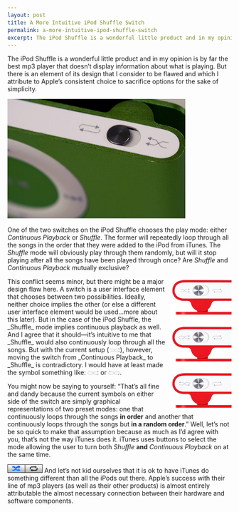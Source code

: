 ```yaml
---
layout: post
title: A More Intuitive iPod Shuffle Switch
permalink: a-more-intuitive-ipod-shuffle-switch
excerpt: The iPod Shuffle is a wonderful little product and in my opinion is by far the best mp3 player that doesn’t display information about what is playing. But there is an element of its design that I consider to be flawed and which I attribute to Apple’s consistent choice to sacrifice options for the sake of simplicity.
---
```

The iPod Shuffle is a wonderful little product and in my opinion is by far the best mp3 player that doesn’t display information about what is playing. But there is an element of its design that I consider to be flawed and which I attribute to Apple’s consistent choice to sacrifice options for the sake of simplicity.

![iPod Shuffle Close Up](/assets/img/posts/ipod-shuffle.jpg)

One of the two switches on the iPod Shuffle chooses the play mode: either _Continuous Playback_ or _Shuffle_. The former will repeatedly loop through all the songs in the order that they were added to the iPod from iTunes. The _Shuffle_ mode will obviously play through them randomly, but will it stop playing after all the songs have been played through once? Are _Shuffle_ and _Continuous Playback_ mutually exclusive?

<img src="/assets/img/posts/ipod-shuffle-icon-proposals.png" alt="Different Shuffle Symbol Suggestions for the iPod Shuffle" style="float:right;margin:0 0 3px 10px">
This conflict seems minor, but there might be a major design flaw here. A switch is a user interface element that chooses between two possibilities. Ideally, neither choice implies the other (or else a different user interface element would be used…more about this later). But in the case of the iPod Shuffle, the _Shuffle_ mode implies continuous playback as well. And I agree that it should—it’s intuitive to me that _Shuffle_ would also continuously loop through all the songs. But with the current setup (<img src="/assets/img/posts/shuffle-icon_0.gif" alt="Default Shuffle Symbol" style="margin-bottom: -1px;">), however, moving the switch from _Continuous Playback_ to _Shuffle_ is contradictory. I would have at least made the symbol something like: <img src="/assets/img/posts/shuffle-icon_1.gif" alt="Alternate Shuffle Symbol Suggestion 1" style="margin-bottom: -1px;"> or <img src="/assets/img/posts/shuffle-icon_2.gif" alt="Alternate Shuffle Symbol Suggestion 2" style="margin-bottom: -1px;">.

You might now be saying to yourself: “That’s all fine and dandy because the current symbols on either side of the switch are simply graphical representations of two preset modes: one that continuously loops through the songs **in order** and another that continuously loops through the songs but **in a random order**.” Well, let’s not be so quick to make that assumption because as much as I’d agree with you, that’s not the way iTunes does it. iTunes uses buttons to select the mode allowing the user to turn both _Shuffle_ **and** _Continuous Playback_ on at the same time.

![Playback choices in iTunes](/assets/img/posts/itunes-shuffle-buttons.png)
And let’s not kid ourselves that it is ok to have iTunes do something different than all the iPods out there. Apple’s success with their line of mp3 players (as well as their other products) is almost entirely attributable the almost necessary connection between their hardware and software components.